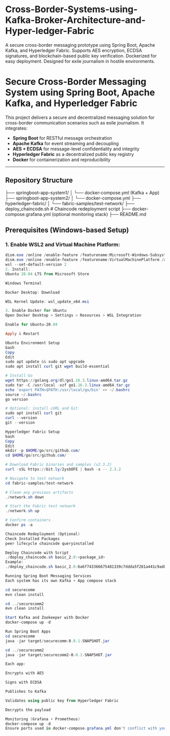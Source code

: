 # Cross-Border-Systems-using-Kafka-Broker-Architecture-and-Hyper-ledger-Fabric
A secure cross-border messaging prototype using Spring Boot, Apache Kafka, and Hyperledger Fabric. Supports AES encryption, ECDSA signatures, and blockchain-based public key verification. Dockerized for easy deployment. Designed for exile journalism in hostile environments.

 # Secure Cross-Border Messaging System using Spring Boot, Apache Kafka, and Hyperledger Fabric

This project delivers a secure and decentralized messaging solution for cross-border communication scenarios such as exile journalism. It integrates:

- **Spring Boot** for RESTful message orchestration  
- **Apache Kafka** for event streaming and decoupling  
- **AES + ECDSA** for message-level confidentiality and integrity  
- **Hyperledger Fabric** as a decentralized public key registry  
- **Docker** for containerization and reproducibility  

---

## Repository Structure

├── springboot-app-system1/
│ └── docker-compose.yml (Kafka + App)
├── springboot-app-system2/
│ └── docker-compose.yml
├── hyperledger-fabric/
│ └── fabric-samples/test-network/
├── deploy_chaincode.sh # Chaincode redeployment script
├── docker-compose.grafana.yml (optional monitoring stack)
├── README.md

## Prerequisites (Windows-based Setup)

### 1. Enable WSL2 and Virtual Machine Platform:

```powershell
dism.exe /online /enable-feature /featurename:Microsoft-Windows-Subsystem-Linux /all /norestart
dism.exe /online /enable-feature /featurename:VirtualMachinePlatform /all /norestart
wsl --set-default-version 2
2. Install:
Ubuntu 20.04 LTS from Microsoft Store

Windows Terminal

Docker Desktop: Download

WSL Kernel Update: wsl_update_x64.msi

3. Enable Docker for Ubuntu
Open Docker Desktop > Settings > Resources > WSL Integration

Enable for Ubuntu-20.04

Apply & Restart

Ubuntu Environment Setup
bash
Copy
Edit
sudo apt update && sudo apt upgrade
sudo apt install curl git wget build-essential

# Install Go
wget https://golang.org/dl/go1.16.3.linux-amd64.tar.gz
sudo tar -C /usr/local -xzf go1.16.3.linux-amd64.tar.gz
echo 'export PATH=$PATH:/usr/local/go/bin' >> ~/.bashrc
source ~/.bashrc
go version

# Optional: install cURL and Git
sudo apt install curl git
curl --version
git --version

Hyperledger Fabric Setup
bash
Copy
Edit
mkdir -p $HOME/go/src/github.com/
cd $HOME/go/src/github.com/

# Download Fabric binaries and samples (v2.3.2)
curl -sSL https://bit.ly/2ysbOFE | bash -s -- 2.3.2

# Navigate to test network
cd fabric-samples/test-network

# Clean any previous artifacts
./network.sh down

# Start the Fabric test network
./network.sh up

# Confirm containers
docker ps -a

Chaincode Redeployment (Optional)
Check Installed Packages
peer lifecycle chaincode queryinstalled

Deploy Chaincode with Script
./deploy_chaincode.sh basic_2.0:<package_id>
Example:
./deploy_chaincode.sh basic_2.0:6a6f743366675481339c7ddda5f281a441c9ad8c13e32a9a5c07b892e44de105

Running Spring Boot Messaging Services
Each system has its own Kafka + App compose stack

cd securecomm
mvn clean install

cd ../securecomm2
mvn clean install

Start Kafka and Zookeeper with Docker
docker-compose up -d

Run Spring Boot Apps
cd securecomm
java -jar target/securecomm-0.0.1-SNAPSHOT.jar

cd ../securecomm2
java -jar target/securecomm2-0.0.1-SNAPSHOT.jar

Each app:

Encrypts with AES

Signs with ECDSA

Publishes to Kafka

Validates using public key from Hyperledger Fabric

Decrypts the payload

Monitoring (Grafana + Prometheus)
docker-compose up -d
Ensure ports used in docker-compose.grafana.yml don't conflict with your other services.

